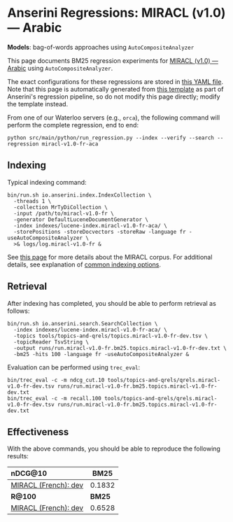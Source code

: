 # Anserini Regressions: MIRACL (v1.0) &mdash; Arabic

**Models**: bag-of-words approaches using `AutoCompositeAnalyzer`

This page documents BM25 regression experiments for [MIRACL (v1.0) &mdash; Arabic](https://github.com/project-miracl/miracl) using `AutoCompositeAnalyzer`.

The exact configurations for these regressions are stored in [this YAML file](../../src/main/resources/regression/miracl-v1.0-fr-aca.yaml).
Note that this page is automatically generated from [this template](../../src/main/resources/docgen/templates/miracl-v1.0-fr-aca.template) as part of Anserini's regression pipeline, so do not modify this page directly; modify the template instead.

From one of our Waterloo servers (e.g., `orca`), the following command will perform the complete regression, end to end:

```
python src/main/python/run_regression.py --index --verify --search --regression miracl-v1.0-fr-aca
```

## Indexing

Typical indexing command:

```
bin/run.sh io.anserini.index.IndexCollection \
  -threads 1 \
  -collection MrTyDiCollection \
  -input /path/to/miracl-v1.0-fr \
  -generator DefaultLuceneDocumentGenerator \
  -index indexes/lucene-index.miracl-v1.0-fr-aca/ \
  -storePositions -storeDocvectors -storeRaw -language fr -useAutoCompositeAnalyzer \
  >& logs/log.miracl-v1.0-fr &
```

See [this page](https://github.com/project-miracl/miracl) for more details about the MIRACL corpus.
For additional details, see explanation of [common indexing options](../../docs/common-indexing-options.md).

## Retrieval

After indexing has completed, you should be able to perform retrieval as follows:

```
bin/run.sh io.anserini.search.SearchCollection \
  -index indexes/lucene-index.miracl-v1.0-fr-aca/ \
  -topics tools/topics-and-qrels/topics.miracl-v1.0-fr-dev.tsv \
  -topicReader TsvString \
  -output runs/run.miracl-v1.0-fr.bm25.topics.miracl-v1.0-fr-dev.txt \
  -bm25 -hits 100 -language fr -useAutoCompositeAnalyzer &
```

Evaluation can be performed using `trec_eval`:

```
bin/trec_eval -c -m ndcg_cut.10 tools/topics-and-qrels/qrels.miracl-v1.0-fr-dev.tsv runs/run.miracl-v1.0-fr.bm25.topics.miracl-v1.0-fr-dev.txt
bin/trec_eval -c -m recall.100 tools/topics-and-qrels/qrels.miracl-v1.0-fr-dev.tsv runs/run.miracl-v1.0-fr.bm25.topics.miracl-v1.0-fr-dev.txt
```

## Effectiveness

With the above commands, you should be able to reproduce the following results:

| **nDCG@10**                                                                                                  | **BM25**  |
|:-------------------------------------------------------------------------------------------------------------|-----------|
| [MIRACL (French): dev](https://github.com/project-miracl/miracl)                                             | 0.1832    |
| **R@100**                                                                                                    | **BM25**  |
| [MIRACL (French): dev](https://github.com/project-miracl/miracl)                                             | 0.6528    |
